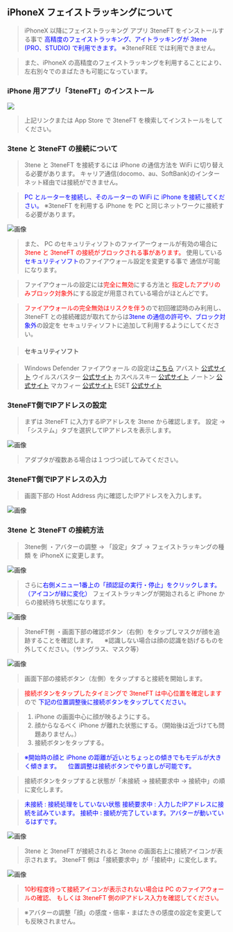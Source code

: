 ## iPhoneX フェイストラッキングについて

>iPhoneX 以降にフェイストラッキング アプリ 3teneFT をインストールする事で
><font color="Blue">高精度のフェイストラッキング、アイトラッキングが 3tene (PRO、STUDIO) で利用できます。</font>
>※3teneFREE では利用できません。

>また、iPhoneX の高精度のフェイストラッキングを利用することにより、
>左右別々でのまばたきも可能になっています。


### iPhone 用アプリ「3teneFT」のインストール

<a href="https://itunes.apple.com/jp/app/3teneft/id1452730104" target="_blank"><img src="image/App_Store.png"/></a>

>上記リンクまたは App Store で 3teneFT を検索してインストールをしてください。

### 3tene と 3teneFT の接続について

>3tene と 3teneFT を接続するには iPhone の通信方法を WiFi に切り替える必要があります。
>キャリア通信(docomo、au、SoftBank)のインターネット経由では接続ができません。

><font color="Blue">PC とルーターを接続し、そのルーターの WiFi に iPhone を接続してください。</font>
>※3teneFT を利用する iPhone を PC と同じネットワークに接続する必要があります。

![画像](image/iphonex_ft_howto_0.jpg "")

>また、 PC のセキュリティソフトのファイアーウォールが有効の場合に
><font color="Red">3tene と 3teneFT の接続がブロックされる事があります。</font>
>使用している<font color="Blue">セキュリティソフト</font>のファイアウォール設定を変更する事で
>通信が可能になります。

>ファイアウォールの設定には<font color="Red">完全に無効</font>にする方法と
><font color="Red">指定したアプリのみブロック対象外</font>にする設定が用意されている場合がほとんどです。

><font color="Red">ファイアウォールの完全無効はリスクを伴う</font>ので初回確認時のみ利用し、
>3teneFT との接続確認が取れてからは<font color="Blue">3tene の通信の許可や、ブロック対象外</font>の設定を
>セキュリティソフトに追加して利用するようにしてください。

>#### セキュリティソフト

>Windows Defender ファイアウォール の設定は<a href="https://support.microsoft.com/ja-jp/help/4028544/windows-10-turn-windows-defender-firewall-on-or-off" target="_blank">こちら</a>
>アバスト <a href="https://www.avast.co.jp/" target="_blank">公式サイト</a>
>ウイルスバスター <a href="https://virusbuster.jp/" target="_blank">公式サイト</a>
>カスペルスキー <a href="https://www.kaspersky.co.jp/" target="_blank">公式サイト</a>
>ノートン <a href="https://jp.norton.com/" target="_blank">公式サイト</a>
>マカフィー <a href="https://www.mcafee.com/japan/home/" target="_blank">公式サイト</a>
>ESET <a href="https://eset-info.canon-its.jp/" target="_blank">公式サイト</a>


### 3teneFT側でIPアドレスの設定

>まずは 3teneFT に入力するIPアドレスを 3tene から確認します。
>設定 → 「システム」タブを選択してIPアドレスを表示します。


![画像](image/iphonex_ft_howto_1.png "")

>アダプタが複数ある場合は１つづつ試してみてください。


### 3teneFT側でIPアドレスの入力

>画面下部の Host Address 内に確認したIPアドレスを入力します。

![画像](image/iphonex_ft_howto_2.jpg "")

### 3tene と 3teneFT の接続方法

>3tene側
>・アバターの調整 → 「設定」タブ → フェイストラッキングの種類 を iPhoneX に変更します。

![画像](image/iphonex_ft_howto_3.png "")


>さらに<font color="Blue">右側メニュー1番上の「顔認証の実行・停止」をクリックします。（アイコンが緑に変化）</font>
>フェイストラッキングが開始されると iPhone からの接続待ち状態になります。


![画像](image/iphonex_ft_howto_4.png "")

>3teneFT側
>・画面下部の確認ボタン（右側）をタップしマスクが顔を追跡することを確認します。
>　※認識しない場合は顔の認識を妨げるものを外してください。（サングラス、マスク等）


![画像](image/iphonex_ft_howto_5.jpg "")

>画面下部の接続ボタン（左側）をタップすると接続を開始します。

><font color="Red">接続ボタンをタップしたタイミングで 3teneFT は中心位置を確定します</font>ので
><font color="Blue">下記の位置調整後に接続ボタンをタップしてください。</font>

>1. iPhone の画面中心に顔が映るようにする。
>2. 顔からなるべく iPhone が離れた状態にする。（開始後は近づけても問題ありません。）
>3. 接続ボタンをタップする。

><font color="Blue">※開始時の顔と iPhone の距離が近いとちょっとの傾きでもモデルが大きく傾きます。</font>
>　<font color="Blue">位置調整は接続ボタンでやり直しが可能です。</font>

>接続ボタンをタップすると状態が「未接続 → 接続要求中 → 接続中」の順に変化します。

><font color="Blue">未接続 : 接続処理をしていない状態
>接続要求中 : 入力したIPアドレスに接続を試みています。
>接続中 : 接続が完了しています。アバターが動いているはずです。</font>

![画像](image/iphonex_ft_howto_6.jpg "")

>3tene と 3teneFT が接続されると 3tene の画面右上に接続アイコンが表示されます。
>3teneFT 側は「接続要求中」が「接続中」に変化します。

![画像](image/iphonex_ft_howto_7.png "")

><font color="Red">10秒程度待って接続アイコンが表示されない場合は PC のファイアウォールの確認、
>もしくは 3teneFT 側のIPアドレス入力を確認してください。</font>

>※アバターの調整「顔」の感度・倍率・まばたきの感度の設定を変更しても反映されません。




